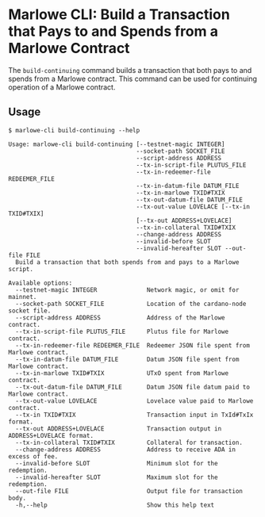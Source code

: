 # Marlowe CLI: Build a Transaction that Pays to and Spends from a Marlowe Contract

The `build-continuing` command builds a transaction that both pays to and spends from a Marlowe contract. This command can be used for continuing operation of a Marlowe contract.


## Usage

    $ marlowe-cli build-continuing --help

    Usage: marlowe-cli build-continuing [--testnet-magic INTEGER]
                                        --socket-path SOCKET_FILE
                                        --script-address ADDRESS
                                        --tx-in-script-file PLUTUS_FILE
                                        --tx-in-redeemer-file REDEEMER_FILE
                                        --tx-in-datum-file DATUM_FILE
                                        --tx-in-marlowe TXID#TXIX
                                        --tx-out-datum-file DATUM_FILE
                                        --tx-out-value LOVELACE [--tx-in TXID#TXIX]
                                        [--tx-out ADDRESS+LOVELACE]
                                        --tx-in-collateral TXID#TXIX
                                        --change-address ADDRESS
                                        --invalid-before SLOT
                                        --invalid-hereafter SLOT --out-file FILE
      Build a transaction that both spends from and pays to a Marlowe script.
    
    Available options:
      --testnet-magic INTEGER              Network magic, or omit for mainnet.
      --socket-path SOCKET_FILE            Location of the cardano-node socket file.
      --script-address ADDRESS             Address of the Marlowe contract.
      --tx-in-script-file PLUTUS_FILE      Plutus file for Marlowe contract.
      --tx-in-redeemer-file REDEEMER_FILE  Redeemer JSON file spent from Marlowe contract.
      --tx-in-datum-file DATUM_FILE        Datum JSON file spent from Marlowe contract.
      --tx-in-marlowe TXID#TXIX            UTxO spent from Marlowe contract.
      --tx-out-datum-file DATUM_FILE       Datum JSON file datum paid to Marlowe contract.
      --tx-out-value LOVELACE              Lovelace value paid to Marlowe contract.
      --tx-in TXID#TXIX                    Transaction input in TxId#TxIx format.
      --tx-out ADDRESS+LOVELACE            Transaction output in ADDRESS+LOVELACE format.
      --tx-in-collateral TXID#TXIX         Collateral for transaction.
      --change-address ADDRESS             Address to receive ADA in excess of fee.
      --invalid-before SLOT                Minimum slot for the redemption.
      --invalid-hereafter SLOT             Maximum slot for the redemption.
      --out-file FILE                      Output file for transaction body.
      -h,--help                            Show this help text
